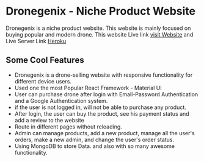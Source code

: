 # Dronegenix - Niche Product Website

Dronegenix is a niche product website. This website is mainly focused on buying popular and modern drone. This website Live link [visit Website](https://dronegenix-react.web.app/) and Live Server Link [Heroku](https://sheltered-waters-81006.herokuapp.com/)

## Some Cool Features

- Dronegenix is a drone-selling website with responsive functionality for different device users.
- Used one the most Popular React Framework - Material UI
- User can purchase drone after login with Email-Password Authentication and a Google Authentication system.
- if the user is not logged in, will not be able to purchase any product.
- After login, the user can buy the product, see his payment status and add a review to the website
- Route in different pages without reloading.
- Admin can manage products, add a new product, manage all the user's orders, make a new admin, and change the user's order status.
- Using MongoDB to store Data.
  and also with so many awesome functionality.
